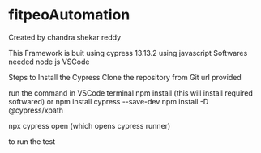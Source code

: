 # fitpeoAutomation

Created by chandra shekar reddy

This Framework is buit using cypress 13.13.2 using javascript
Softwares needed
node js
VSCode

Steps to Install the Cypress
Clone the repository from Git url provided

run the command in VSCode terminal
npm install     (this will install required softwared)
or
npm install cypress --save-dev 
npm install -D @cypress/xpath

npx cypress open  (which opens cypress runner)

to run the test


 
